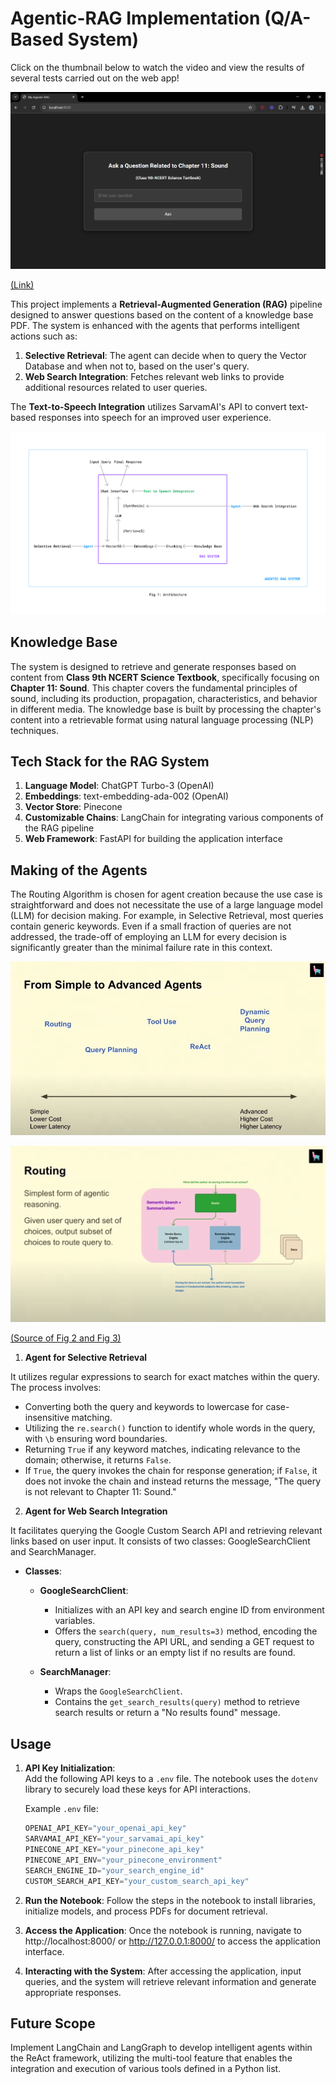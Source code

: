 # **Agentic-RAG Implementation (Q/A-Based System)** 

Click on the thumbnail below to watch the video and view the results of several tests carried out on the web app!

[![Watch the video](tests_video_thumbnail.png)](https://youtu.be/Bs9V6aq1raE)

[(Link)](https://youtu.be/Bs9V6aq1raE)

This project implements a **Retrieval-Augmented Generation (RAG)** pipeline designed to answer questions based on the content of a knowledge base PDF. The system is enhanced with the agents that performs intelligent actions such as:

1. **Selective Retrieval**: The agent can decide when to query the Vector Database and when not to, based on the user's query.
2. **Web Search Integration**: Fetches relevant web links to provide additional resources related to user queries.

The **Text-to-Speech Integration** utilizes SarvamAI's API to convert text-based responses into speech for an improved user experience.


![Image 1](fig_1_architecture_agentic_rag.jpg)


## **Knowledge Base**

The system is designed to retrieve and generate responses based on content from **Class 9th NCERT Science Textbook**, specifically focusing on **Chapter 11: Sound**. This chapter covers the fundamental principles of sound, including its production, propagation, characteristics, and behavior in different media. The knowledge base is built by processing the chapter's content into a retrievable format using natural language processing (NLP) techniques.

## **Tech Stack for the RAG System**

1. **Language Model**: ChatGPT Turbo-3 (OpenAI)
2. **Embeddings**: text-embedding-ada-002 (OpenAI)
3. **Vector Store**: Pinecone
4. **Customizable Chains**: LangChain for integrating various components of the RAG pipeline
5. **Web Framework**: FastAPI for building the application interface

## **Making of the Agents**

The Routing Algorithm is chosen for agent creation because the use case is straightforward and does not necessitate the use of a large language model (LLM) for decision making. For example, in Selective Retrieval, most queries contain generic keywords. Even if a small fraction of queries are not addressed, the trade-off of employing an LLM for every decision is significantly greater than the minimal failure rate in this context.

![Image 2](fig_2_understanding_agents.png) 

![Image 3](fig_3_algorithm_used_for_making_agent.png)

[(Source of Fig 2 and Fig 3)](https://youtu.be/aQ4yQXeB1Ss?si=972eIHd_H6rKX06u)

1. **Agent for Selective Retrieval**

It utilizes regular expressions to search for exact matches within the query. The process involves:

- Converting both the query and keywords to lowercase for case-insensitive matching.
- Utilizing the `re.search()` function to identify whole words in the query, with `\b` ensuring word boundaries.
- Returning `True` if any keyword matches, indicating relevance to the domain; otherwise, it returns `False`.
- If `True`, the query invokes the chain for response generation; if `False`, it does not invoke the chain and instead returns the message, "The query is not relevant to Chapter 11: Sound."

2. **Agent for Web Search Integration**

It facilitates querying the Google Custom Search API and retrieving relevant links based on user input. It  consists of two classes: GoogleSearchClient and SearchManager.

- **Classes**:
  - **GoogleSearchClient**:
    - Initializes with an API key and search engine ID from environment variables.
    - Offers the `search(query, num_results=3)` method, encoding the query, constructing the API URL, and sending a GET request to return a list of links or an empty list if no results are found.
  
  - **SearchManager**:
    - Wraps the `GoogleSearchClient`.
    - Contains the `get_search_results(query)` method to retrieve search results or return a "No results found" message.

## **Usage**

1. **API Key Initialization**:  
   Add the following API keys to a `.env` file. The notebook uses the `dotenv` library to securely load these keys for API interactions.

   Example `.env` file:
   ```python
   OPENAI_API_KEY="your_openai_api_key"
   SARVAMAI_API_KEY="your_sarvamai_api_key"
   PINECONE_API_KEY="your_pinecone_api_key"
   PINECONE_API_ENV="your_pinecone_environment"
   SEARCH_ENGINE_ID="your_search_engine_id"
   CUSTOM_SEARCH_API_KEY="your_custom_search_api_key"

2. **Run the Notebook**: 
   Follow the steps in the notebook to install libraries, initialize models, and process PDFs for document retrieval.

3. **Access the Application**:
   Once the notebook is running, navigate to http://localhost:8000/ or http://127.0.0.1:8000/ to access the application interface.

4. **Interacting with the System**:
    After accessing the application, input queries, and the system will retrieve relevant information and generate appropriate responses.

## **Future Scope**

Implement LangChain and LangGraph to develop intelligent agents within the ReAct framework, utilizing the multi-tool feature that enables the integration and execution of various tools defined in a Python list.